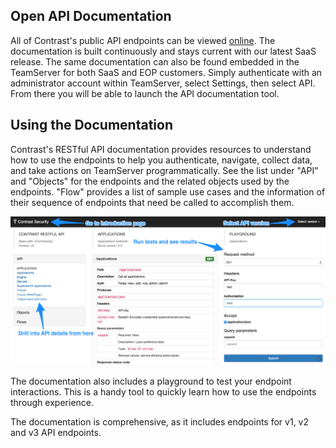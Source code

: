 <!--
title: "Open API Documentation"
description: "Overview of the Contrast REST API"
tags: "open API documentation REST"
-->

## Open API Documentation
All of Contrast's public API endpoints can be viewed [online](https://api.contrastsecurity.com). The documentation is built continuously and stays current with our latest SaaS release. The same documentation can also be found embedded in the TeamServer for both SaaS and EOP customers. Simply authenticate with an administrator account within TeamServer, select Settings, then select API. From there you will be able to launch the API documentation tool.

## Using the Documentation
Contrast's RESTful API documentation provides resources to understand how to use the endpoints to help you authenticate, navigate, collect data, and take actions on TeamServer programmatically. See the list under "API" and "Objects" for the endpoints and the related objects used by the endpoints. "Flow" provides a list of sample use cases and the information of their sequence of endpoints that need be called to accomplish them.

<a href="assets/images/api.png" rel="lightbox" title="API Documentation Tool"><img class="thumbnail" src="assets/images/api.png"/></a>

The documentation also includes a playground to test your endpoint interactions. This is a handy tool to quickly learn how to use the endpoints through experience.

The documentation is comprehensive, as it includes endpoints for v1, v2 and v3 API endpoints.
